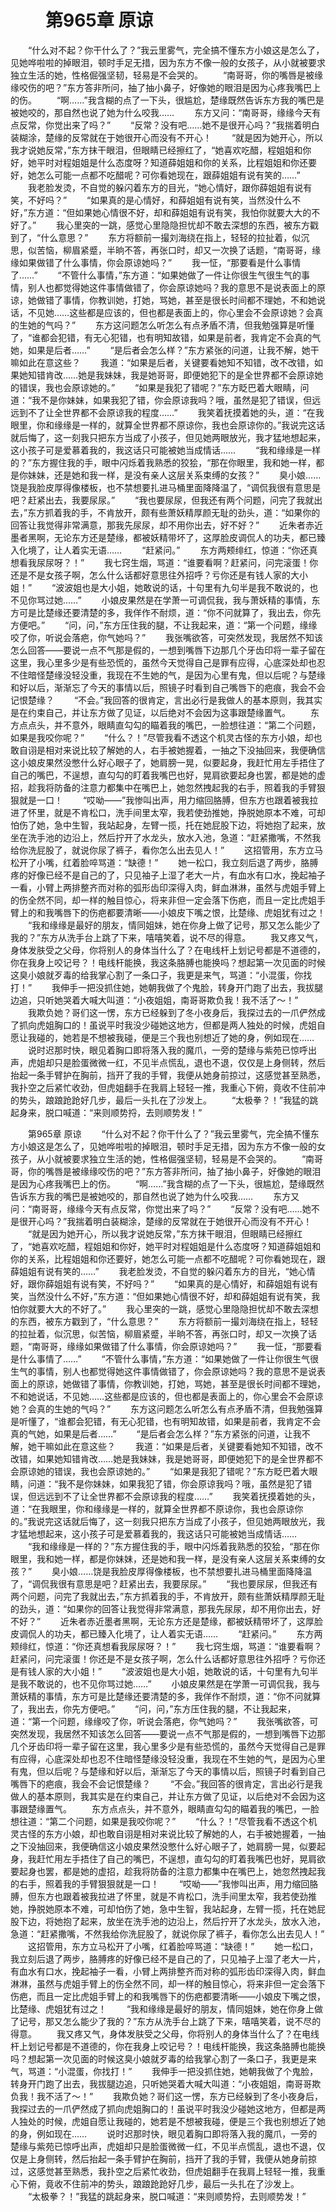 # 　　第965章 原谅
　　“什么对不起？你干什么了？”我云里雾气，完全搞不懂东方小娘这是怎么了，见她哗啦啦的掉眼泪，顿时手足无措，因为东方不像一般的女孩子，从小就被要求独立生活的她，性格倔强坚韧，轻易是不会哭的。
　　“南哥哥，你的嘴唇是被缘缘咬伤的吧？”东方答非所问，抽了抽小鼻子，好像她的眼泪是因为心疼我嘴巴上的伤。
　　“啊……”我含糊的点了一下头，很尴尬，楚缘既然告诉东方我的嘴巴是被她咬的，那自然也说了她为什么咬我……
　　东方又问：“南哥哥，缘缘今天有点反常，你觉出来了吗？”
　　“反常？没有吧……她不是很开心吗？”我揣着明白装糊涂，楚缘的反常就在于她很开心而没有不开心！
　　“就是因为她开心，所以我才说她反常，”东方抹干眼泪，但眼睛已经擦红了，“她喜欢吃醋，程姐姐和你好，她平时对程姐姐是什么态度呀？知道薛姐姐和你的关系，比程姐姐和你还要好，她怎么可能一点都不吃醋呢？可你看她现在，跟薛姐姐有说有笑的……”
　　我老脸发烫，不自觉的躲闪着东方的目光，“她心情好，跟你薛姐姐有说有笑，不好吗？”
　　“如果真的是心情好，和薛姐姐有说有笑，当然没什么不好，”东方道：“但如果她心情很不好，却和薛姐姐有说有笑，我怕你就要大大的不好了。”
　　我心里突的一跳，感觉心里隐隐担忧却不敢去深想的东西，被东方戳到了，“什么意思？”
　　东方将额前一撮刘海绕在指上，轻轻的拉扯着，似沉思，似苦恼，柳眉紧蹙，半晌不答，再张口时，却又一次换了话题，“南哥哥，缘缘如果做错了什么事情，你会原谅她吗？”
　　我一怔，“那要看是什么事情了……”
　　“不管什么事情，”东方道：“如果她做了一件让你很生气很生气的事情，别人也都觉得她这件事情做错了，你会原谅她吗？我的意思不是说表面上的原谅，她做错了事情，你教训她，打她，骂她，甚至是很长时间都不理她，不和她说话，不见她……这些都是应该的，但也都是表面上的，你心里会不会原谅她？会真的生她的气吗？”
　　东方这问题怎么听怎么有点矛盾不清，但我勉强算是听懂了，“谁都会犯错，有无心犯错，也有明知故错，如果是前者，我肯定不会真的气她，如果是后者……”
　　“是后者会怎么样？”东方紧张的问道，让我不解，她干嘛如此在意这些？
　　我道：“如果是后者，关键要看她知不知错，改不改错，如果她知错肯改……她是我妹妹，我是她哥哥，即便她犯下的是全世界都不会原谅她的错误，我也会原谅她的。”
　　“如果是我犯了错呢？”东方眨巴着大眼睛，问道：“我不是你妹妹，如果我犯了错，你会原谅我吗？哦，虽然是犯了错误，但远远到不了让全世界都不会原谅我的程度……”
　　我笑着抚摸着她的头，道：“在我眼里，你和缘缘是一样的，就算全世界都不原谅你，我也会原谅你的。”我说完这话就后悔了，这一刻我只把东方当成了小孩子，但见她两眼放光，我才猛地想起来，这小孩子可是爱慕着我的，我这话只可能被她当成情话……
　　“我和缘缘是一样的？”东方握住我的手，眼中闪烁着我熟悉的狡狯，“那在你眼里，我和她一样，都是你妹妹，还是她和我一样，是没有亲人这层关系束缚的女孩？”
　　臭小娘……饶是我脸皮厚得像楼板，也不禁想要扎进马桶里面降降温了，“调侃我很有意思是吧？赶紧出去，我要尿尿。”
　　“我也要尿尿，但我还有两个问题，问完了我就出去，”东方抓着我的手，不肯放开，颇有些萧妖精厚颜无耻的劲头，道：“如果你的回答让我觉得非常满意，那我先尿尿，却不用你出去，好不好？”
　　近朱者赤近墨者黑啊，无论东方还是楚缘，都被妖精带坏了，这厚脸皮调侃人的功夫，都已臻入化境了，让人着实无语……
　　“赶紧问。”
　　东方两颊绯红，惊道：“你还真想看我尿尿呀？！”
　　我七窍生烟，骂道：“谁要看啊？赶紧问，问完滚蛋！你还是不是女孩子啊，怎么什么话都好意思往外招呼？亏你还是有钱人家的大小姐！”
　　“波波姐也是大小姐，她敢说的话，十句里有九句半是我不敢说的，也不见你骂过她……”
　　小娘皮果然是在学萧一可调侃我，我与萧妖精的事情，东方可是比楚缘还要清楚的多，我佯作不耐烦，道：“你不问就算了，我出去，你先方便吧。”
　　“问，问，”东方压住我的腿，不让我起来，道：“第一个问题，缘缘咬了你，听说会落疤，你气她吗？”
　　我张嘴欲答，可突然发现，我居然不知该怎么回答——要说一点不气那是假的，一想到嘴唇下边那几个牙齿印将一辈子留在这里，我心里多少是有些恐慌的，虽然今天觉得自己是罪有应得，心底深处却也忍不住暗怪楚缘没轻没重，我现在不生她的气，是因为心里有鬼，但以后呢？与楚缘和好以后，渐渐忘了今天的事情以后，照镜子时看到自己嘴唇下的疤痕，我会不会记恨楚缘？
　　“不会。”我回答的很肯定，言出必行是我做人的基本原则，我其实是在约束自己，并让东方做了见证，以后绝对不会因为这事跟楚缘置气。
　　东方点点头，并不意外，眼睛直勾勾的瞄着我的嘴巴，一脸想往道：“第二个问题，如果是我咬你呢？”
　　“什么？！”尽管我看不透这个机灵古怪的东方小娘，却也敢自诩是相对来说比较了解她的人，右手被她握着，一抽之下没抽回来，我便确信这小娘皮果然没憋什么好心眼子了，她肩膀一晃，似要起身，我赶忙用左手捂住了自己的嘴巴，不逞想，直勾勾的盯着我嘴巴也好，晃肩欲要起身也罢，都是她的虚招，趁我将防备的注意力都集中在嘴巴上，她忽然拽起我的右手，照着我的手臂狠狠就是一口！
　　“哎呦——”我惨叫出声，用力缩回胳膊，但东方也跟着被我拉进了怀里，就是不肯松口，洗手间里太窄，我若使劲推她，挣脱她原本不难，可却怕伤了她，急中生智，我站起身，左臂一揽，托在她屁股下边，将她抱了起来，放坐在洗手池的边沿上，然后拧开了水龙头，放水入池，急道：“赶紧撒嘴，不然我给你洗屁股了，就说你尿了裤子，看你怎么出去见人！”
　　这招管用，东方立马松开了小嘴，红着脸啐骂道：“缺德！”
　　她一松口，我立刻后退了两步，胳膊疼的好像已经不是自己的了，只见袖子上湿了老大一片，有血水有口水，挽起袖子一看，小臂上两排整齐而对称的弧形齿印深得入肉，鲜血淋淋，虽然与虎姐手臂上的伤全然不同，却一样的触目惊心，将来非但一定会落下伤疤，而且一定比虎姐手臂上的和我嘴唇下的伤疤都要清晰——小娘皮下嘴之恨，比楚缘、虎姐犹有过之！
　　“我和缘缘是最好的朋友，情同姐妹，她在你身上做了记号，那又怎么能少了我的？”东方从洗手台上跳了下来，嘻嘻笑着，说不尽的得意。
　　我又疼又气，身体发肤受之父母，你将别人的身体当什么了？在电线杆上划记号都是不道德的，你在我身上咬记号？！电线杆能换，我这条胳膊也能换吗？想起第一次见面的时候这臭小娘就歹毒的给我掌心割了一条口子，我更是来气，骂道：“小混蛋，你找打！”
　　我伸手一把没抓住她，她朝我做了个鬼脸，转身开门跑了出去，我拔腿边追，只听她哭着大喊大叫道：“小夜姐姐，南哥哥欺负我！我不活了～！”
　　我欺负她？哥们这一愣，东方已经躲到了冬小夜身后，我探过去的一爪俨然成了抓向虎姐胸口的！虽说平时我没少碰她这地方，但都是两人独处的时候，虎姐自愿让我碰的，她若是不想被我碰，便是三个我也别想近了她的身，例如现在……
　　说时迟那时快，眼见着胸口即将落入我的魔爪，一旁的楚缘与紫苑已惊呼出声，虎姐却只是脸蛋微微一红，不见半点慌乱，退也不退，仅仅是上身侧转，然后抬起一条手臂护在胸前，挡开了我的手臂，我便从她身前掠过，这感觉甚至熟悉，我扑空之后紧忙收劲，但虎姐翻手在我肩上轻轻一推，我重心下俯，竟收不住前冲的势头，踉踉跄跄好几步，最后一头扎在了沙发上。
　　“太极拳？！”我猛的跳起身来，脱口喊道：“来则顺势捋，去则顺势发！”

　　第965章 原谅
　　“什么对不起？你干什么了？”我云里雾气，完全搞不懂东方小娘这是怎么了，见她哗啦啦的掉眼泪，顿时手足无措，因为东方不像一般的女孩子，从小就被要求独立生活的她，性格倔强坚韧，轻易是不会哭的。
　　“南哥哥，你的嘴唇是被缘缘咬伤的吧？”东方答非所问，抽了抽小鼻子，好像她的眼泪是因为心疼我嘴巴上的伤。
　　“啊……”我含糊的点了一下头，很尴尬，楚缘既然告诉东方我的嘴巴是被她咬的，那自然也说了她为什么咬我……
　　东方又问：“南哥哥，缘缘今天有点反常，你觉出来了吗？”
　　“反常？没有吧……她不是很开心吗？”我揣着明白装糊涂，楚缘的反常就在于她很开心而没有不开心！
　　“就是因为她开心，所以我才说她反常，”东方抹干眼泪，但眼睛已经擦红了，“她喜欢吃醋，程姐姐和你好，她平时对程姐姐是什么态度呀？知道薛姐姐和你的关系，比程姐姐和你还要好，她怎么可能一点都不吃醋呢？可你看她现在，跟薛姐姐有说有笑的……”
　　我老脸发烫，不自觉的躲闪着东方的目光，“她心情好，跟你薛姐姐有说有笑，不好吗？”
　　“如果真的是心情好，和薛姐姐有说有笑，当然没什么不好，”东方道：“但如果她心情很不好，却和薛姐姐有说有笑，我怕你就要大大的不好了。”
　　我心里突的一跳，感觉心里隐隐担忧却不敢去深想的东西，被东方戳到了，“什么意思？”
　　东方将额前一撮刘海绕在指上，轻轻的拉扯着，似沉思，似苦恼，柳眉紧蹙，半晌不答，再张口时，却又一次换了话题，“南哥哥，缘缘如果做错了什么事情，你会原谅她吗？”
　　我一怔，“那要看是什么事情了……”
　　“不管什么事情，”东方道：“如果她做了一件让你很生气很生气的事情，别人也都觉得她这件事情做错了，你会原谅她吗？我的意思不是说表面上的原谅，她做错了事情，你教训她，打她，骂她，甚至是很长时间都不理她，不和她说话，不见她……这些都是应该的，但也都是表面上的，你心里会不会原谅她？会真的生她的气吗？”
　　东方这问题怎么听怎么有点矛盾不清，但我勉强算是听懂了，“谁都会犯错，有无心犯错，也有明知故错，如果是前者，我肯定不会真的气她，如果是后者……”
　　“是后者会怎么样？”东方紧张的问道，让我不解，她干嘛如此在意这些？
　　我道：“如果是后者，关键要看她知不知错，改不改错，如果她知错肯改……她是我妹妹，我是她哥哥，即便她犯下的是全世界都不会原谅她的错误，我也会原谅她的。”
　　“如果是我犯了错呢？”东方眨巴着大眼睛，问道：“我不是你妹妹，如果我犯了错，你会原谅我吗？哦，虽然是犯了错误，但远远到不了让全世界都不会原谅我的程度……”
　　我笑着抚摸着她的头，道：“在我眼里，你和缘缘是一样的，就算全世界都不原谅你，我也会原谅你的。”我说完这话就后悔了，这一刻我只把东方当成了小孩子，但见她两眼放光，我才猛地想起来，这小孩子可是爱慕着我的，我这话只可能被她当成情话……
　　“我和缘缘是一样的？”东方握住我的手，眼中闪烁着我熟悉的狡狯，“那在你眼里，我和她一样，都是你妹妹，还是她和我一样，是没有亲人这层关系束缚的女孩？”
　　臭小娘……饶是我脸皮厚得像楼板，也不禁想要扎进马桶里面降降温了，“调侃我很有意思是吧？赶紧出去，我要尿尿。”
　　“我也要尿尿，但我还有两个问题，问完了我就出去，”东方抓着我的手，不肯放开，颇有些萧妖精厚颜无耻的劲头，道：“如果你的回答让我觉得非常满意，那我先尿尿，却不用你出去，好不好？”
　　近朱者赤近墨者黑啊，无论东方还是楚缘，都被妖精带坏了，这厚脸皮调侃人的功夫，都已臻入化境了，让人着实无语……
　　“赶紧问。”
　　东方两颊绯红，惊道：“你还真想看我尿尿呀？！”
　　我七窍生烟，骂道：“谁要看啊？赶紧问，问完滚蛋！你还是不是女孩子啊，怎么什么话都好意思往外招呼？亏你还是有钱人家的大小姐！”
　　“波波姐也是大小姐，她敢说的话，十句里有九句半是我不敢说的，也不见你骂过她……”
　　小娘皮果然是在学萧一可调侃我，我与萧妖精的事情，东方可是比楚缘还要清楚的多，我佯作不耐烦，道：“你不问就算了，我出去，你先方便吧。”
　　“问，问，”东方压住我的腿，不让我起来，道：“第一个问题，缘缘咬了你，听说会落疤，你气她吗？”
　　我张嘴欲答，可突然发现，我居然不知该怎么回答——要说一点不气那是假的，一想到嘴唇下边那几个牙齿印将一辈子留在这里，我心里多少是有些恐慌的，虽然今天觉得自己是罪有应得，心底深处却也忍不住暗怪楚缘没轻没重，我现在不生她的气，是因为心里有鬼，但以后呢？与楚缘和好以后，渐渐忘了今天的事情以后，照镜子时看到自己嘴唇下的疤痕，我会不会记恨楚缘？
　　“不会。”我回答的很肯定，言出必行是我做人的基本原则，我其实是在约束自己，并让东方做了见证，以后绝对不会因为这事跟楚缘置气。
　　东方点点头，并不意外，眼睛直勾勾的瞄着我的嘴巴，一脸想往道：“第二个问题，如果是我咬你呢？”
　　“什么？！”尽管我看不透这个机灵古怪的东方小娘，却也敢自诩是相对来说比较了解她的人，右手被她握着，一抽之下没抽回来，我便确信这小娘皮果然没憋什么好心眼子了，她肩膀一晃，似要起身，我赶忙用左手捂住了自己的嘴巴，不逞想，直勾勾的盯着我嘴巴也好，晃肩欲要起身也罢，都是她的虚招，趁我将防备的注意力都集中在嘴巴上，她忽然拽起我的右手，照着我的手臂狠狠就是一口！
　　“哎呦——”我惨叫出声，用力缩回胳膊，但东方也跟着被我拉进了怀里，就是不肯松口，洗手间里太窄，我若使劲推她，挣脱她原本不难，可却怕伤了她，急中生智，我站起身，左臂一揽，托在她屁股下边，将她抱了起来，放坐在洗手池的边沿上，然后拧开了水龙头，放水入池，急道：“赶紧撒嘴，不然我给你洗屁股了，就说你尿了裤子，看你怎么出去见人！”
　　这招管用，东方立马松开了小嘴，红着脸啐骂道：“缺德！”
　　她一松口，我立刻后退了两步，胳膊疼的好像已经不是自己的了，只见袖子上湿了老大一片，有血水有口水，挽起袖子一看，小臂上两排整齐而对称的弧形齿印深得入肉，鲜血淋淋，虽然与虎姐手臂上的伤全然不同，却一样的触目惊心，将来非但一定会落下伤疤，而且一定比虎姐手臂上的和我嘴唇下的伤疤都要清晰——小娘皮下嘴之恨，比楚缘、虎姐犹有过之！
　　“我和缘缘是最好的朋友，情同姐妹，她在你身上做了记号，那又怎么能少了我的？”东方从洗手台上跳了下来，嘻嘻笑着，说不尽的得意。
　　我又疼又气，身体发肤受之父母，你将别人的身体当什么了？在电线杆上划记号都是不道德的，你在我身上咬记号？！电线杆能换，我这条胳膊也能换吗？想起第一次见面的时候这臭小娘就歹毒的给我掌心割了一条口子，我更是来气，骂道：“小混蛋，你找打！”
　　我伸手一把没抓住她，她朝我做了个鬼脸，转身开门跑了出去，我拔腿边追，只听她哭着大喊大叫道：“小夜姐姐，南哥哥欺负我！我不活了～！”
　　我欺负她？哥们这一愣，东方已经躲到了冬小夜身后，我探过去的一爪俨然成了抓向虎姐胸口的！虽说平时我没少碰她这地方，但都是两人独处的时候，虎姐自愿让我碰的，她若是不想被我碰，便是三个我也别想近了她的身，例如现在……
　　说时迟那时快，眼见着胸口即将落入我的魔爪，一旁的楚缘与紫苑已惊呼出声，虎姐却只是脸蛋微微一红，不见半点慌乱，退也不退，仅仅是上身侧转，然后抬起一条手臂护在胸前，挡开了我的手臂，我便从她身前掠过，这感觉甚至熟悉，我扑空之后紧忙收劲，但虎姐翻手在我肩上轻轻一推，我重心下俯，竟收不住前冲的势头，踉踉跄跄好几步，最后一头扎在了沙发上。
　　“太极拳？！”我猛的跳起身来，脱口喊道：“来则顺势捋，去则顺势发！”
